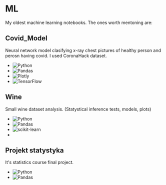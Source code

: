 # ML
My oldest machine learning notebooks. The ones worth mentoning are:

## Covid_Model
Neural network model clasifying x-ray chest pictures of healthy person and perosn having covid. I used CoronaHack dataset.

* ![Python](https://img.shields.io/badge/python-3670A0?style=for-the-badge&logo=python&logoColor=ffdd54) 
* ![Pandas](https://img.shields.io/badge/pandas-%23150458.svg?style=for-the-badge&logo=pandas&logoColor=white)
* ![Plotly](https://img.shields.io/badge/Plotly-%233F4F75.svg?style=for-the-badge&logo=plotly&logoColor=white)
* ![TensorFlow](https://img.shields.io/badge/TensorFlow-%23FF6F00.svg?style=for-the-badge&logo=TensorFlow&logoColor=white)

## Wine
Small wine dataset analysis. (Statystical inference tests, models, plots)

* ![Python](https://img.shields.io/badge/python-3670A0?style=for-the-badge&logo=python&logoColor=ffdd54) 
* ![Pandas](https://img.shields.io/badge/pandas-%23150458.svg?style=for-the-badge&logo=pandas&logoColor=white)
* ![scikit-learn](https://img.shields.io/badge/scikit--learn-%23F7931E.svg?style=for-the-badge&logo=scikit-learn&logoColor=white)
*
## Projekt statystyka
It's statistics course final project. 

* ![Python](https://img.shields.io/badge/python-3670A0?style=for-the-badge&logo=python&logoColor=ffdd54) 
* ![Pandas](https://img.shields.io/badge/pandas-%23150458.svg?style=for-the-badge&logo=pandas&logoColor=white)
